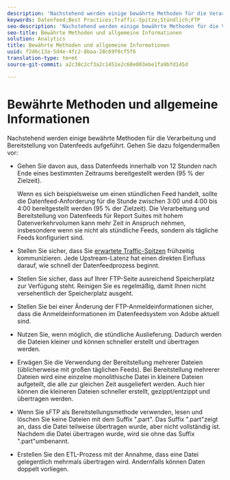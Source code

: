 ```yaml
---
description: 'Nachstehend werden einige bewährte Methoden für die Verarbeitung und Bereitstellung von Datenfeeds aufgeführt. Gehen Sie dazu folgendermaßen vor '
keywords: Datenfeed;Best Practices;Traffic-Spitze;Stündlich;FTP
seo-description: 'Nachstehend werden einige bewährte Methoden für die Verarbeitung und Bereitstellung von Datenfeeds aufgeführt. Gehen Sie dazu folgendermaßen vor '
seo-title: Bewährte Methoden und allgemeine Informationen
solution: Analytics
title: Bewährte Methoden und allgemeine Informationen
uuid: f2d6c13a-5d4e-4fc2-8baa-28c69f0cf5f6
translation-type: tm+mt
source-git-commit: a2c38c2cf3a2c1451e2c60e003ebe1fa9bfd145d

---
```



# Bewährte Methoden und allgemeine Informationen

Nachstehend werden einige bewährte Methoden für die Verarbeitung und Bereitstellung von Datenfeeds aufgeführt. Gehen Sie dazu folgendermaßen vor:

* Gehen Sie davon aus, dass Datenfeeds innerhalb von 12 Stunden nach Ende eines bestimmten Zeitraums bereitgestellt werden (95 % der Zielzeit).

   Wenn es sich beispielsweise um einen stündlichen Feed handelt, sollte die Datenfeed-Anforderung für die Stunde zwischen 3:00 und 4:00 bis 4:00 bereitgestellt werden (95 % der Zielzeit). Die Verarbeitung und Bereitstellung von Datenfeeds für Report Suites mit hohem Datenverkehrvolumen kann mehr Zeit in Anspruch nehmen, insbesondere wenn sie nicht als stündliche Feeds, sondern als tägliche Feeds konfiguriert sind.
* Stellen Sie sicher, dass Sie [erwartete Traffic-Spitzen](https://marketing.adobe.com/resources/help/en_US/reference/t_traffic_schedule_spike.html) frühzeitig kommunizieren. Jede Upstream-Latenz hat einen direkten Einfluss darauf, wie schnell der Datenfeedprozess beginnt.
* Stellen Sie sicher, dass auf Ihrer FTP-Seite ausreichend Speicherplatz zur Verfügung steht. Reinigen Sie es regelmäßig, damit Ihnen nicht versehentlich der Speicherplatz ausgeht.
* Stellen Sie bei einer Änderung der FTP-Anmeldeinformationen sicher, dass die Anmeldeinformationen im Datenfeedsystem von Adobe aktuell sind.
* Nutzen Sie, wenn möglich, die stündliche Auslieferung. Dadurch werden die Dateien kleiner und können schneller erstellt und übertragen werden.
* Erwägen Sie die Verwendung der Bereitstellung mehrerer Dateien (üblicherweise mit großen täglichen Feeds). Bei Bereitstellung mehrerer Dateien wird eine einzelne monolithische Datei in kleinere Dateien aufgeteilt, die alle zur gleichen Zeit ausgeliefert werden. Auch hier können die kleineren Dateien schneller erstellt, gezippt/entzippt und übertragen werden.
* Wenn Sie sFTP als Bereitstellungsmethode verwenden, lesen und löschen Sie keine Dateien mit dem Suffix ".part". Das Suffix ".part"zeigt an, dass die Datei teilweise übertragen wurde, aber nicht vollständig ist. Nachdem die Datei übertragen wurde, wird sie ohne das Suffix ".part"umbenannt.
* Erstellen Sie den ETL-Prozess mit der Annahme, dass eine Datei gelegentlich mehrmals übertragen wird. Andernfalls können Daten doppelt vorliegen.
